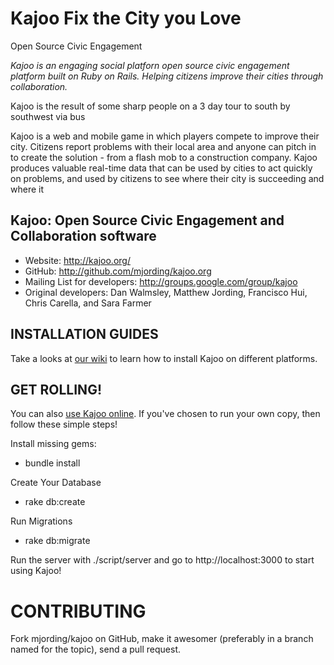 Kajoo Fix the City you Love
================================
Open Source Civic Engagement

*Kajoo is an engaging social platforn open source civic engagement platform built on Ruby on Rails. Helping citizens improve their cities through collaboration.*

Kajoo is the result of some sharp people on a 3 day tour to south by
southwest via bus

Kajoo is a web and mobile game in which players compete to improve their city. Citizens report problems with their local area and anyone can pitch in to create the solution - from a flash mob to a construction company. Kajoo produces valuable real-time data that can be used by cities to act quickly on problems, and used by citizens to see where their city is succeeding and where it


Kajoo: Open Source Civic Engagement and Collaboration software
-------

- Website: <http://kajoo.org/>
- GitHub: <http://github.com/mjording/kajoo.org>
- Mailing List for developers: <http://groups.google.com/group/kajoo>
- Original developers: Dan Walmsley, Matthew Jording, Francisco Hui, Chris Carella, and Sara Farmer


INSTALLATION GUIDES
-------

Take a looks at [our wiki](http://wiki.github.com/mjording/kajoo/ "Install Kajoo") to learn how to install
Kajoo on different platforms.


GET ROLLING!
-------

You can also [use Kajoo online](http://wiki.github.com/mjording/kajoo/ "Implementations"). If you've chosen to run your own copy,
then follow these simple steps!

Install missing gems:

- bundle install

Create Your Database 

- rake db:create

Run Migrations

- rake db:migrate



Run the server with ./script/server and go to http://localhost:3000 to start using Kajoo!

CONTRIBUTING
==============

Fork mjording/kajoo on GitHub, make it awesomer (preferably in a branch named
for the topic), send a pull request.


